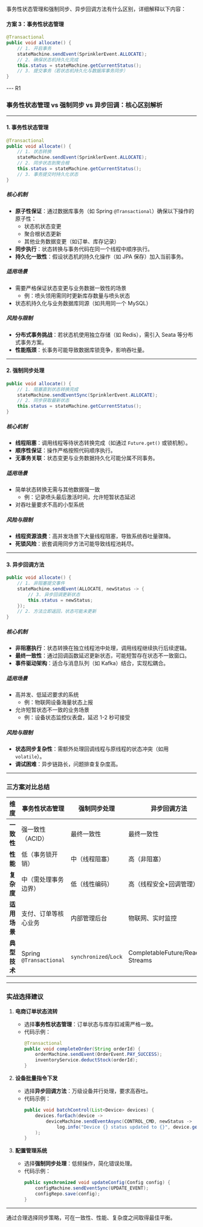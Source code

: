 事务性状态管理和强制同步、异步回调方法有什么区别，详细解释以下内容：

#### **方案 3：事务性状态管理**

```java
@Transactional
public void allocate() {
    // 1. 开启事务
    stateMachine.sendEvent(SprinklerEvent.ALLOCATE);
    // 2. 确保状态机持久化完成
    this.status = stateMachine.getCurrentStatus();
    // 3. 提交事务（若状态机持久化与数据库事务同步）
}
```

--- R1

### 事务性状态管理 vs 强制同步 vs 异步回调：核心区别解析

---

#### **1. 事务性状态管理**

```java
@Transactional
public void allocate() {
    // 1. 状态转换
    stateMachine.sendEvent(SprinklerEvent.ALLOCATE);
    // 2. 同步状态到聚合根
    this.status = stateMachine.getCurrentStatus();
    // 3. 事务提交时持久化状态
}
```

##### **核心机制**

- **原子性保证**：通过数据库事务（如 Spring `@Transactional`）确保以下操作的原子性：
  - 状态机状态变更
  - 聚合根状态更新
  - 其他业务数据变更（如订单、库存记录）
- **同步执行**：状态转换与事务代码在同一个线程中顺序执行。
- **持久化一致性**：假设状态机的持久化操作（如 JPA 保存）加入当前事务。

##### **适用场景**

- 需要严格保证状态变更与业务数据一致性的场景
  - 例：喷头领用需同时更新库存数量与喷头状态
- 状态机持久化与业务数据库同源（如共用同一个 MySQL）

##### **风险与限制**

- **分布式事务挑战**：若状态机使用独立存储（如 Redis），需引入 Seata 等分布式事务方案。
- **性能瓶颈**：长事务可能导致数据库锁竞争，影响吞吐量。

---

#### **2. 强制同步处理**

```java
public void allocate() {
    // 1. 阻塞直到状态转换完成
    stateMachine.sendEventSync(SprinklerEvent.ALLOCATE);
    // 2. 同步获取最新状态
    this.status = stateMachine.getCurrentStatus();
}
```

##### **核心机制**

- **线程阻塞**：调用线程等待状态转换完成（如通过 `Future.get()` 或锁机制）。
- **顺序性保证**：操作严格按照代码顺序执行。
- **无事务关联**：状态变更与业务数据持久化可能分属不同事务。

##### **适用场景**

- 简单状态转换无需与其他数据强一致
  - 例：记录喷头最后激活时间，允许短暂状态延迟
- 对吞吐量要求不高的小型系统

##### **风险与限制**

- **线程资源浪费**：高并发场景下大量线程阻塞，导致系统吞吐量骤降。
- **死锁风险**：嵌套调用同步方法可能导致线程池耗尽。

---

#### **3. 异步回调方法**

```java
public void allocate() {
    // 1. 非阻塞提交事件
    stateMachine.sendEvent(ALLOCATE, newStatus -> {
        // 3. 异步回调更新状态
        this.status = newStatus;
    });
    // 2. 方法立即返回，状态可能未更新
}
```

##### **核心机制**

- **非阻塞执行**：状态转换在独立线程池中处理，调用线程继续执行后续逻辑。
- **最终一致性**：通过回调函数延迟更新状态，可能短暂存在状态不一致窗口。
- **事件驱动架构**：适合与消息队列（如 Kafka）结合，实现松耦合。

##### **适用场景**

- 高并发、低延迟要求的系统
  - 例：物联网设备海量状态上报
- 允许短暂状态不一致的业务场景
  - 例：设备状态监控仪表盘，延迟 1-2 秒可接受

##### **风险与限制**

- **状态同步复杂性**：需额外处理回调线程与原线程的状态冲突（如用 `volatile`）。
- **调试困难**：异步链路长，问题排查复杂度高。

---

### **三方案对比总结**

| **维度**     | **事务性状态管理**      | **强制同步处理**      | **异步回调方法**                   |
| ------------ | ----------------------- | --------------------- | ---------------------------------- |
| **一致性**   | 强一致性（ACID）        | 最终一致性            | 最终一致性                         |
| **性能**     | 低（事务锁开销）        | 中（线程阻塞）        | 高（非阻塞）                       |
| **复杂度**   | 中（需处理事务边界）    | 低（线性编码）        | 高（线程安全+回调管理）            |
| **适用场景** | 支付、订单等核心业务    | 内部管理后台          | 物联网、实时监控                   |
| **典型技术** | Spring `@Transactional` | `synchronized`/`Lock` | CompletableFuture/Reactive Streams |

---

### **实战选择建议**

1. **电商订单状态流转**

   - 选择**事务性状态管理**：订单状态与库存扣减需严格一致。
   - 代码示例：
     ```java
     @Transactional
     public void completeOrder(String orderId) {
         orderMachine.sendEvent(OrderEvent.PAY_SUCCESS);
         inventoryService.deductStock(orderId);
     }
     ```

2. **设备批量指令下发**

   - 选择**异步回调方法**：万级设备并行处理，要求高吞吐。
   - 代码示例：
     ```java
     public void batchControl(List<Device> devices) {
         devices.forEach(device ->
             deviceMachine.sendEventAsync(CONTROL_CMD, newStatus ->
                 log.info("Device {} status updated to {}", device.getId(), newStatus))
         );
     }
     ```

3. **配置管理系统**
   - 选择**强制同步处理**：低频操作，简化错误处理。
   - 代码示例：
     ```java
     public synchronized void updateConfig(Config config) {
         configMachine.sendEventSync(UPDATE_EVENT);
         configRepo.save(config);
     }
     ```

---

通过合理选择同步策略，可在一致性、性能、复杂度之间取得最佳平衡。
